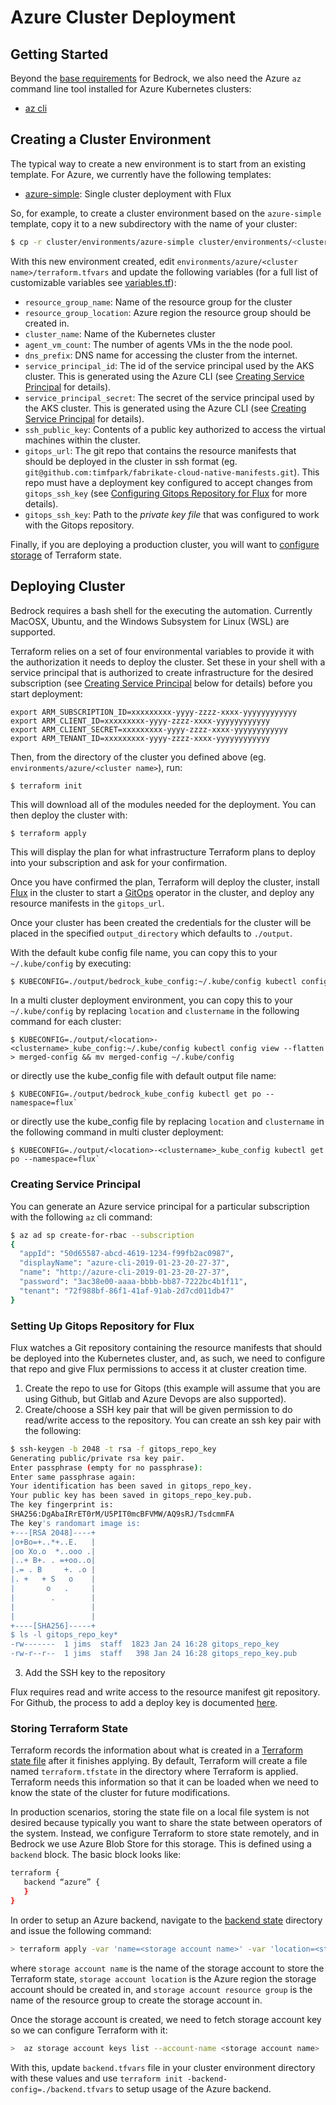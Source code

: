 # Azure Cluster Deployment

## Getting Started

Beyond the [base requirements](../README.md) for Bedrock, we also need the Azure `az` command line tool installed for Azure Kubernetes clusters:

- [az cli](https://docs.microsoft.com/en-us/cli/azure/install-azure-cli?view=azure-cli-latest)

## Creating a Cluster Environment

The typical way to create a new environment is to start from an existing template. For Azure, we currently have the following templates:

- [azure-simple](../environments/azure-simple): Single cluster deployment with Flux

So, for example, to create a cluster environment based on the `azure-simple` template, copy it to a new subdirectory with the name of your cluster:

```bash
$ cp -r cluster/environments/azure-simple cluster/environments/<cluster name>
```

With this new environment created, edit `environments/azure/<cluster name>/terraform.tfvars` and update the following variables (for a full list of customizable variables see [variables.tf](../azure/aks/variables.tf)):

- `resource_group_name`: Name of the resource group for the cluster
- `resource_group_location`: Azure region the resource group should be created in.
- `cluster_name`: Name of the Kubernetes cluster
- `agent_vm_count`: The number of agents VMs in the the node pool.
- `dns_prefix`: DNS name for accessing the cluster from the internet.
- `service_principal_id`: The id of the service principal used by the AKS cluster.  This is generated using the Azure CLI (see [Creating Service Principal](#creating-service-principal) for details).
- `service_principal_secret`: The secret of the service principal used by the AKS cluster.  This is generated using the Azure CLI (see [Creating Service Principal](#creating-service-principal) for details).
- `ssh_public_key`: Contents of a public key authorized to access the virtual machines within the cluster.
- `gitops_url`: The git repo that contains the resource manifests that should be deployed in the cluster in ssh format (eg. `git@github.com:timfpark/fabrikate-cloud-native-manifests.git`). This repo must have a deployment key configured to accept changes from `gitops_ssh_key` (see [Configuring Gitops Repository for Flux](#setting-up-gitops-repository-for-flux) for more details).
- `gitops_ssh_key`: Path to the *private key file* that was configured to work with the Gitops repository.

Finally, if you are deploying a production cluster, you will want to [configure storage](#storing-terraform-state) of Terraform state.

## Deploying Cluster

Bedrock requires a bash shell for the executing the automation. Currently MacOSX, Ubuntu, and the Windows Subsystem for Linux (WSL) are supported.

Terraform relies on a set of four environmental variables to provide it with the 
authorization it needs to deploy the cluster. Set these in your shell with a service principal that is authorized to create infrastructure for the desired subscription (see [Creating Service Principal](#creating-service-principal) below for details) before you start deployment:

```
export ARM_SUBSCRIPTION_ID=xxxxxxxxx-yyyy-zzzz-xxxx-yyyyyyyyyyyy
export ARM_CLIENT_ID=xxxxxxxxx-yyyy-zzzz-xxxx-yyyyyyyyyyyy
export ARM_CLIENT_SECRET=xxxxxxxxx-yyyy-zzzz-xxxx-yyyyyyyyyyyy
export ARM_TENANT_ID=xxxxxxxxx-yyyy-zzzz-xxxx-yyyyyyyyyyyy
```

Then, from the directory of the cluster you defined above (eg. `environments/azure/<cluster name>`), run:

```
$ terraform init
```

This will download all of the modules needed for the deployment.  You can then deploy the cluster with:

```
$ terraform apply
```

This will display the plan for what infrastructure Terraform plans to deploy into your subscription and ask for your confirmation.

Once you have confirmed the plan, Terraform will deploy the cluster, install [Flux](https://github.com/weaveworks/flux)
in the cluster to start a [GitOps](https://www.weave.works/blog/gitops-operations-by-pull-request) operator in the cluster, and deploy any resource manifests in the `gitops_url`.

Once your cluster has been created the credentials for the cluster will be placed in the specified `output_directory` which defaults to `./output`. 

With the default kube config file name, you can copy this to your `~/.kube/config` by executing:

```bash
$ KUBECONFIG=./output/bedrock_kube_config:~/.kube/config kubectl config view --flatten > merged-config && mv merged-config ~/.kube/config
```

In a multi cluster deployment environment, you can copy this to your `~/.kube/config` by replacing `location` and `clustername` in the following command for each cluster:
```
$ KUBECONFIG=./output/<location>-<clustername>_kube_config:~/.kube/config kubectl config view --flatten > merged-config && mv merged-config ~/.kube/config
```

or directly use the kube_config file with default output file name:

```
$ KUBECONFIG=./output/bedrock_kube_config kubectl get po --namespace=flux` 
```

or directly use the kube_config file by replacing `location` and `clustername` in the following command in multi cluster deployment:

```
$ KUBECONFIG=./output/<location>-<clustername>_kube_config kubectl get po --namespace=flux` 
```

### Creating Service Principal

You can generate an Azure service principal for a particular subscription with the following `az` cli command:

```bash
$ az ad sp create-for-rbac --subscription 
{
  "appId": "50d65587-abcd-4619-1234-f99fb2ac0987",
  "displayName": "azure-cli-2019-01-23-20-27-37",
  "name": "http://azure-cli-2019-01-23-20-27-37",
  "password": "3ac38e00-aaaa-bbbb-bb87-7222bc4b1f11",
  "tenant": "72f988bf-86f1-41af-91ab-2d7cd011db47"
}
```

### Setting Up Gitops Repository for Flux

Flux watches a Git repository containing the resource manifests that should be deployed into the Kubernetes cluster, and, as such, we need to configure that repo and give Flux permissions to access it at cluster creation time.

1.  Create the repo to use for Gitops (this example will assume that you are using Github, but Gitlab and Azure Devops are also supported).
2.  Create/choose a SSH key pair that will be given permission to do read/write access to the repository.  You can create an ssh key pair with the following:

```bash
$ ssh-keygen -b 2048 -t rsa -f gitops_repo_key
Generating public/private rsa key pair.
Enter passphrase (empty for no passphrase): 
Enter same passphrase again: 
Your identification has been saved in gitops_repo_key.
Your public key has been saved in gitops_repo_key.pub.
The key fingerprint is:
SHA256:DgAbaIRrET0rM/U5PIT0mcBFVMW/AQ9sRJ/TsdcmmFA
The key's randomart image is:
+---[RSA 2048]----+
|o+Bo=+..*+..E.   |
|oo Xo.o  *..ooo .|
|..+ B+. . =+oo..o|
|.= . B     +. .o |
|. +   + S   o    |
|       o   .     |
|        .        |
|                 |
|                 |
+----[SHA256]-----+
$ ls -l gitops_repo_key*
-rw-------  1 jims  staff  1823 Jan 24 16:28 gitops_repo_key
-rw-r--r--  1 jims  staff   398 Jan 24 16:28 gitops_repo_key.pub
```

3.  Add the SSH key to the repository

Flux requires read and write access to the resource manifest git repository. For Github, the process to add a deploy key is documented 
[here](https://help.github.com/articles/adding-a-new-ssh-key-to-your-github-account/).

### Storing Terraform State

Terraform records the information about what is created in a [Terraform state file](https://www.terraform.io/docs/state/) after it finishes applying.  By default, Terraform will create a file named `terraform.tfstate` in the directory where Terraform is applied.  Terraform needs this information so that it can be loaded when we need to know the state of the cluster for future modifications.

In production scenarios, storing the state file on a local file system is not desired because typically you want to share the state between operators of the system.  Instead, we configure Terraform to store state remotely, and in Bedrock we use Azure Blob Store for this storage.  This is defined using a `backend` block.  The basic block looks like:

```bash
terraform {
   backend “azure” {
   }
}
```

In order to setup an Azure backend, navigate to the [backend state](./backend-state) directory and issue the following command:

```bash
> terraform apply -var 'name=<storage account name>' -var 'location=<storage account location>' -var 'resource_group_name=<storage account resource group>'
```

where `storage account name` is the name of the storage account to store the Terraform state, `storage account location` is the Azure region the storage account should be created in, and `storage account resource group` is the name of the resource group to create the storage account in.  

Once the storage account is created, we need to fetch storage account key so we can configure Terraform with it:

```bash
>  az storage account keys list --account-name <storage account name>
```

With this, update `backend.tfvars` file in your cluster environment directory with these values and use `terraform init -backend-config=./backend.tfvars` to setup usage of the Azure backend.
